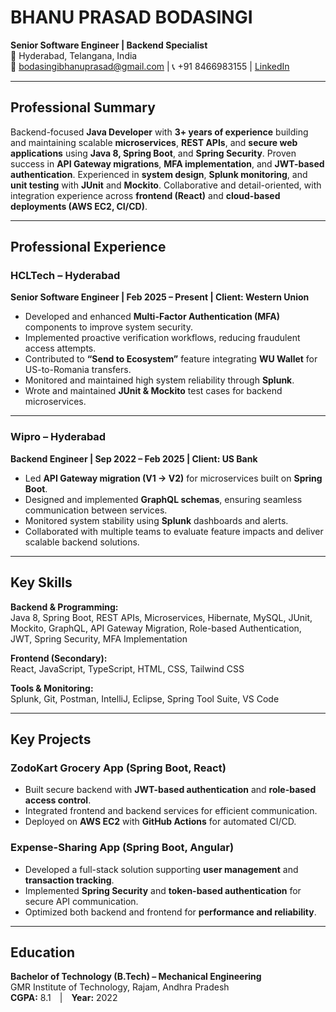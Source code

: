 # **BHANU PRASAD BODASINGI**

**Senior Software Engineer | Backend Specialist**  
📍 Hyderabad, Telangana, India  
📧 [bodasingibhanuprasad@gmail.com](mailto:bodasingibhanuprasad@gmail.com) | 📞 +91 8466983155 | [LinkedIn](#)

---

## **Professional Summary**

Backend-focused **Java Developer** with **3+ years of experience** building and maintaining scalable **microservices**, **REST APIs**, and **secure web applications** using **Java 8, Spring Boot**, and **Spring Security**. Proven success in **API Gateway migrations**, **MFA implementation**, and **JWT-based authentication**.
Experienced in **system design**, **Splunk monitoring**, and **unit testing** with **JUnit** and **Mockito**. 
Collaborative and detail-oriented, with integration experience across **frontend (React)** and **cloud-based deployments (AWS EC2, CI/CD)**.

---

## **Professional Experience**

### **HCLTech – Hyderabad**  
**Senior Software Engineer | Feb 2025 – Present | Client: Western Union**

- Developed and enhanced **Multi-Factor Authentication (MFA)** components to improve system security.  
- Implemented proactive verification workflows, reducing fraudulent access attempts.  
- Contributed to **“Send to Ecosystem”** feature integrating **WU Wallet** for US-to-Romania transfers.  
- Monitored and maintained high system reliability through **Splunk**.  
- Wrote and maintained **JUnit & Mockito** test cases for backend microservices.

---

### **Wipro – Hyderabad**  
**Backend Engineer | Sep 2022 – Feb 2025 | Client: US Bank**

- Led **API Gateway migration (V1 → V2)** for microservices built on **Spring Boot**.  
- Designed and implemented **GraphQL schemas**, ensuring seamless communication between services.  
- Monitored system stability using **Splunk** dashboards and alerts.  
- Collaborated with multiple teams to evaluate feature impacts and deliver scalable backend solutions.

---

## **Key Skills**

**Backend & Programming:**  
Java 8, Spring Boot, REST APIs, Microservices, Hibernate, MySQL, JUnit, Mockito, GraphQL, API Gateway Migration, Role-based Authentication, JWT, Spring Security, MFA Implementation  

**Frontend (Secondary):**  
React, JavaScript, TypeScript, HTML, CSS, Tailwind CSS  

**Tools & Monitoring:**  
Splunk, Git, Postman, IntelliJ, Eclipse, Spring Tool Suite, VS Code  

---

## **Key Projects**

### **ZodoKart Grocery App (Spring Boot, React)**
- Built secure backend with **JWT-based authentication** and **role-based access control**.  
- Integrated frontend and backend services for efficient communication.  
- Deployed on **AWS EC2** with **GitHub Actions** for automated CI/CD.

### **Expense-Sharing App (Spring Boot, Angular)**
- Developed a full-stack solution supporting **user management** and **transaction tracking**.  
- Implemented **Spring Security** and **token-based authentication** for secure API communication.  
- Optimized both backend and frontend for **performance and reliability**.

---

## **Education**

**Bachelor of Technology (B.Tech) – Mechanical Engineering**  
GMR Institute of Technology, Rajam, Andhra Pradesh  
**CGPA:** 8.1 | **Year:** 2022  
